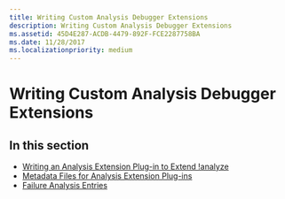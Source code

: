 ```yaml
---
title: Writing Custom Analysis Debugger Extensions
description: Writing Custom Analysis Debugger Extensions
ms.assetid: 45D4E287-ACDB-4479-892F-FCE2287758BA
ms.date: 11/28/2017
ms.localizationpriority: medium
---
```


# Writing Custom Analysis Debugger Extensions


## <span id="in_this_section"></span>In this section


-   [Writing an Analysis Extension Plug-in to Extend !analyze](writing-an-analysis-extension-to-extend--analyze.md)
-   [Metadata Files for Analysis Extension Plug-ins](metadata-files-for-analysis-extensions.md)
-   [Failure Analysis Entries](failure-analysis-entries.md)

 

 





